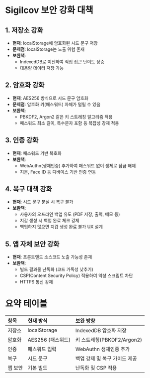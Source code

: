 # Sigilcov 보안 강화 대책

## 1. 저장소 강화

- **현재**: localStorage에 암호화된 시드 문구 저장
- **문제점**: localStorage는 노출 위험 존재
- **보완책**:
  - IndexedDB로 이전하여 직접 접근 난이도 상승
  - 대용량 데이터 저장 가능

## 2. 암호화 강화

- **현재**: AES256 방식으로 시드 문구 암호화
- **문제점**: 암호화 키(패스워드) 자체가 털릴 수 있음
- **보완책**:
  - PBKDF2, Argon2 같은 키 스트레칭 알고리즘 적용
  - 패스워드 최소 길이, 특수문자 포함 등 복잡성 강제 적용

## 3. 인증 강화

- **현재**: 패스워드 기반 복호화
- **보완책**:
  - WebAuthn(생체인증) 추가하여 패스워드 없이 생체로 잠금 해제
  - 지문, Face ID 등 디바이스 기반 인증 연동

## 4. 복구 대책 강화

- **현재**: 시드 문구 분실 시 복구 불가
- **보완책**:
  - 사용자의 오프라인 백업 유도 (PDF 저장, 출력, 메모 등)
  - 지갑 생성 시 백업 완료 체크 강제
  - 백업하지 않으면 지갑 생성 완료 불가 UX 설계

## 5. 앱 자체 보안 강화

- **현재**: 프론트엔드 소스코드 노출 가능성 존재
- **보완책**:
  - 빌드 결과물 난독화 (코드 가독성 낮추기)
  - CSP(Content Security Policy) 적용하여 악성 스크립트 차단
  - HTTPS 통신 강제

# 요약 테이블

| 항목 | 현재 방식 | 보완 방향 |
|:---|:---|:---|
| 저장소 | localStorage | IndexedDB 암호화 저장 |
| 암호화 | AES256 (패스워드) | 키 스트레칭(PBKDF2/Argon2) |
| 인증 | 패스워드 입력 | WebAuthn 생체인증 추가 |
| 복구 | 시드 문구 | 백업 강제 및 복구 가이드 제공 |
| 앱 보안 | 기본 빌드 | 난독화 및 CSP 적용 |

